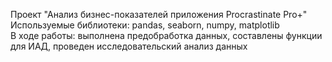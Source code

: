 Проект "Анализ бизнес-показателей приложения Procrastinate Pro+" <br>
Используемые библиотеки: pandas, seaborn, numpy, matplotlib <br>
В ходе работы: выполнена предобработка данных, составлены функции для ИАД, проведен исследовательский анализ данных
